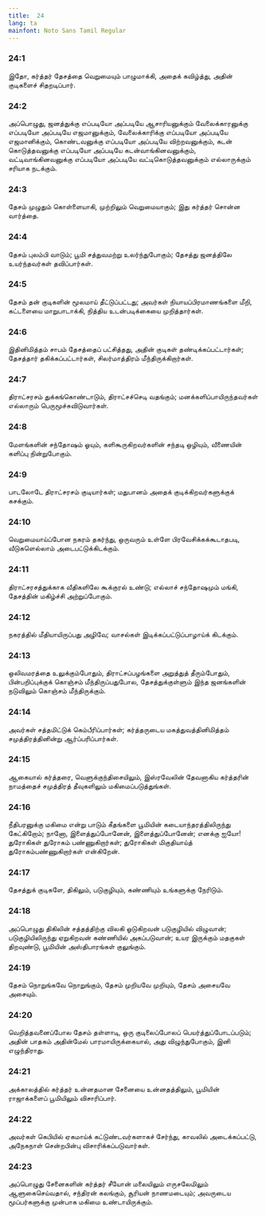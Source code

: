 ```yaml
---
title:  24
lang: ta
mainfont: Noto Sans Tamil Regular
---
```


###  24:1

இதோ, கர்த்தர் தேசத்தை வெறுமையும் பாழுமாக்கி, அதைக் கவிழ்த்து, அதின் குடிகளைச் சிதறடிப்பார்.

###  24:2

அப்பொழுது, ஜனத்துக்கு எப்படியோ அப்படியே ஆசாரியனுக்கும் வேலைக்காரனுக்கு எப்படியோ அப்படியே எஜமானுக்கும், வேலைக்காரிக்கு எப்படியோ அப்படியே எஜமானிக்கும், கொண்டவனுக்கு எப்படியோ அப்படியே விற்றவனுக்கும், கடன் கொடுத்தவனுக்கு எப்படியோ அப்படியே கடன்வாங்கினவனுக்கும், வட்டிவாங்கினவனுக்கு எப்படியோ அப்படியே வட்டிகொடுத்தவனுக்கும் எல்லாருக்கும் சரியாக நடக்கும்.

###  24:3

தேசம் முழுதும் கொள்ளையாகி, முற்றிலும் வெறுமையாகும்; இது கர்த்தர் சொன்ன வார்த்தை.

###  24:4

தேசம் புலம்பி வாடும்; பூமி சத்துவமற்று உலர்ந்துபோகும்; தேசத்து ஜனத்திலே உயர்ந்தவர்கள் தவிப்பார்கள்.

###  24:5

தேசம் தன் குடிகளின் மூலமாய் தீட்டுப்பட்டது; அவர்கள் நியாயப்பிரமாணங்களை மீறி, கட்டளையை மாறுபாடாக்கி, நித்திய உடன்படிக்கையை முறித்தார்கள்.

###  24:6

இதினிமித்தம் சாபம் தேசத்தைப் பட்சித்தது, அதின் குடிகள் தண்டிக்கப்பட்டார்கள்; தேசத்தார் தகிக்கப்பட்டார்கள், சிலர்மாத்திரம் மீந்திருக்கிறார்கள்.

###  24:7

திராட்சரசம் துக்கங்கொண்டாடும், திராட்சச்செடி வதங்கும்; மனக்களிப்பாயிருந்தவர்கள் எல்லாரும் பெருமூச்சுவிடுவார்கள்.

###  24:8

மேளங்களின் சந்தோஷம் ஓயும், களிகூருகிறவர்களின் சந்தடி ஒழியும், வீணையின் களிப்பு நின்றுபோகும்.

###  24:9

பாடலோடே திராட்சரசம் குடியார்கள்; மதுபானம் அதைக் குடிக்கிறவர்களுக்குக் கசக்கும்.

###  24:10

வெறுமையாய்ப்போன நகரம் தகர்ந்து, ஒருவரும் உள்ளே பிரவேசிக்கக்கூடாதபடி, வீடுகளெல்லாம் அடைபட்டுக்கிடக்கும்.

###  24:11

திராட்சரசத்துக்காக வீதிகளிலே கூக்குரல் உண்டு; எல்லாச் சந்தோஷமும் மங்கி, தேசத்தின் மகிழ்ச்சி அற்றுப்போகும்.

###  24:12

நகரத்தில் மீதியாயிருப்பது அழிவே; வாசல்கள் இடிக்கப்பட்டுப்பாழாய்க் கிடக்கும்.

###  24:13

ஒலிவமரத்தை உலுக்கும்போதும், திராட்சப்பழங்களை அறுத்துத் தீரும்போதும், பின்பறிப்புக்குக் கொஞ்சம் மீந்திருப்பதுபோல, தேசத்துக்குள்ளும் இந்த ஜனங்களின் நடுவிலும் கொஞ்சம் மீந்திருக்கும்.

###  24:14

அவர்கள் சத்தமிட்டுக் கெம்பீரிப்பார்கள்; கர்த்தருடைய மகத்துவத்தினிமித்தம் சமுத்திரத்தினின்று ஆர்ப்பரிப்பார்கள்.

###  24:15

ஆகையால் கர்த்தரை, வெளுக்குந்திசையிலும், இஸ்ரவேலின் தேவனாகிய கர்த்தரின் நாமத்தைச் சமுத்திரத் தீவுகளிலும் மகிமைப்படுத்துங்கள்.

###  24:16

நீதிபரனுக்கு மகிமை என்று பாடும் கீதங்களை பூமியின் கடையாந்தரத்திலிருந்து கேட்கிறோம்; நானோ, இளைத்துப்போனேன், இளைத்துப்போனேன்; எனக்கு ஐயோ! துரோகிகள் துரோகம் பண்ணுகிறார்கள்; துரோகிகள் மிகுதியாய்த் துரோகம்பண்ணுகிறார்கள் என்கிறேன்.

###  24:17

தேசத்துக் குடிகளே, திகிலும், படுகுழியும், கண்ணியும் உங்களுக்கு நேரிடும்.

###  24:18

அப்பொழுது திகிலின் சத்தத்திற்கு விலகி ஓடுகிறவன் படுகுழியில் விழுவான்; படுகுழியிலிருந்து ஏறுகிறவன் கண்ணியில் அகப்படுவான்; உயர இருக்கும் மதகுகள் திறவுண்டு, பூமியின் அஸ்திபாரங்கள் குலுங்கும்.

###  24:19

தேசம் நொறுங்கவே நொறுங்கும், தேசம் முறியவே முறியும், தேசம் அசையவே அசையும்.

###  24:20

வெறித்தவனைப்போல தேசம் தள்ளாடி, ஒரு குடிலைப்போலப் பெயர்த்துப்போடப்படும்; அதின் பாதகம் அதின்மேல் பாரமாயிருக்கையால், அது விழுந்துபோகும், இனி எழுந்திராது.

###  24:21

அக்காலத்தில் கர்த்தர் உன்னதமான சேனையை உன்னதத்திலும், பூமியின் ராஜாக்களைப் பூமியிலும் விசாரிப்பார்.

###  24:22

அவர்கள் கெபியில் ஏகமாய்க் கட்டுண்டவர்களாகச் சேர்ந்து, காவலில் அடைக்கப்பட்டு, அநேகநாள் சென்றபின்பு விசாரிக்கப்படுவார்கள்.

###  24:23

அப்பொழுது சேனைகளின் கர்த்தர் சீயோன் மலையிலும் எருசலேமிலும் ஆளுகைசெய்வதால், சந்திரன் கலங்கும், சூரியன் நாணமடையும்; அவருடைய மூப்பர்களுக்கு முன்பாக மகிமை உண்டாயிருக்கும்.

